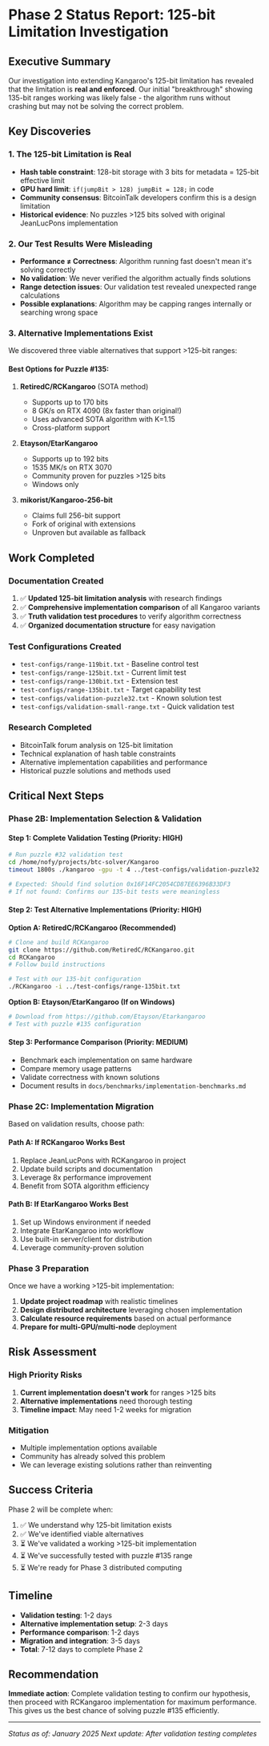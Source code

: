 # Phase 2 Status Report: 125-bit Limitation Investigation

## Executive Summary

Our investigation into extending Kangaroo's 125-bit limitation has revealed that the limitation is **real and enforced**. Our initial "breakthrough" showing 135-bit ranges working was likely false - the algorithm runs without crashing but may not be solving the correct problem.

## Key Discoveries

### 1. The 125-bit Limitation is Real
- **Hash table constraint**: 128-bit storage with 3 bits for metadata = 125-bit effective limit
- **GPU hard limit**: `if(jumpBit > 128) jumpBit = 128;` in code
- **Community consensus**: BitcoinTalk developers confirm this is a design limitation
- **Historical evidence**: No puzzles >125 bits solved with original JeanLucPons implementation

### 2. Our Test Results Were Misleading
- **Performance ≠ Correctness**: Algorithm running fast doesn't mean it's solving correctly
- **No validation**: We never verified the algorithm actually finds solutions
- **Range detection issues**: Our validation test revealed unexpected range calculations
- **Possible explanations**: Algorithm may be capping ranges internally or searching wrong space

### 3. Alternative Implementations Exist
We discovered three viable alternatives that support >125-bit ranges:

#### Best Options for Puzzle #135:
1. **RetiredC/RCKangaroo** (SOTA method)
   - Supports up to 170 bits
   - 8 GK/s on RTX 4090 (8x faster than original!)
   - Uses advanced SOTA algorithm with K=1.15
   - Cross-platform support

2. **Etayson/EtarKangaroo** 
   - Supports up to 192 bits
   - 1535 MK/s on RTX 3070
   - Community proven for puzzles >125 bits
   - Windows only

3. **mikorist/Kangaroo-256-bit**
   - Claims full 256-bit support
   - Fork of original with extensions
   - Unproven but available as fallback

## Work Completed

### Documentation Created
1. ✅ **Updated 125-bit limitation analysis** with research findings
2. ✅ **Comprehensive implementation comparison** of all Kangaroo variants
3. ✅ **Truth validation test procedures** to verify algorithm correctness
4. ✅ **Organized documentation structure** for easy navigation

### Test Configurations Created
- `test-configs/range-119bit.txt` - Baseline control test
- `test-configs/range-125bit.txt` - Current limit test
- `test-configs/range-130bit.txt` - Extension test
- `test-configs/range-135bit.txt` - Target capability test
- `test-configs/validation-puzzle32.txt` - Known solution test
- `test-configs/validation-small-range.txt` - Quick validation test

### Research Completed
- BitcoinTalk forum analysis on 125-bit limitation
- Technical explanation of hash table constraints
- Alternative implementation capabilities and performance
- Historical puzzle solutions and methods used

## Critical Next Steps

### Phase 2B: Implementation Selection & Validation

#### Step 1: Complete Validation Testing (Priority: HIGH)
```bash
# Run puzzle #32 validation test
cd /home/nofy/projects/btc-solver/Kangaroo
timeout 1800s ./kangaroo -gpu -t 4 ../test-configs/validation-puzzle32.txt

# Expected: Should find solution 0x16F14FC2054CD87EE6396B33DF3
# If not found: Confirms our 135-bit tests were meaningless
```

#### Step 2: Test Alternative Implementations (Priority: HIGH)

**Option A: RetiredC/RCKangaroo (Recommended)**
```bash
# Clone and build RCKangaroo
git clone https://github.com/RetiredC/RCKangaroo.git
cd RCKangaroo
# Follow build instructions

# Test with our 135-bit configuration
./RCKangaroo -i ../test-configs/range-135bit.txt
```

**Option B: Etayson/EtarKangaroo (If on Windows)**
```bash
# Download from https://github.com/Etayson/Etarkangaroo
# Test with puzzle #135 configuration
```

#### Step 3: Performance Comparison (Priority: MEDIUM)
- Benchmark each implementation on same hardware
- Compare memory usage patterns
- Validate correctness with known solutions
- Document results in `docs/benchmarks/implementation-benchmarks.md`

### Phase 2C: Implementation Migration

Based on validation results, choose path:

#### Path A: If RCKangaroo Works Best
1. Replace JeanLucPons with RCKangaroo in project
2. Update build scripts and documentation
3. Leverage 8x performance improvement
4. Benefit from SOTA algorithm efficiency

#### Path B: If EtarKangaroo Works Best
1. Set up Windows environment if needed
2. Integrate EtarKangaroo into workflow
3. Use built-in server/client for distribution
4. Leverage community-proven solution

### Phase 3 Preparation

Once we have a working >125-bit implementation:

1. **Update project roadmap** with realistic timelines
2. **Design distributed architecture** leveraging chosen implementation
3. **Calculate resource requirements** based on actual performance
4. **Prepare for multi-GPU/multi-node** deployment

## Risk Assessment

### High Priority Risks
1. **Current implementation doesn't work** for ranges >125 bits
2. **Alternative implementations** need thorough testing
3. **Timeline impact**: May need 1-2 weeks for migration

### Mitigation
- Multiple implementation options available
- Community has already solved this problem
- We can leverage existing solutions rather than reinventing

## Success Criteria

Phase 2 will be complete when:
1. ✅ We understand why 125-bit limitation exists
2. ✅ We've identified viable alternatives
3. ⏳ We've validated a working >125-bit implementation
4. ⏳ We've successfully tested with puzzle #135 range
5. ⏳ We're ready for Phase 3 distributed computing

## Timeline

- **Validation testing**: 1-2 days
- **Alternative implementation setup**: 2-3 days
- **Performance comparison**: 1-2 days
- **Migration and integration**: 3-5 days
- **Total**: 7-12 days to complete Phase 2

## Recommendation

**Immediate action**: Complete validation testing to confirm our hypothesis, then proceed with RCKangaroo implementation for maximum performance. This gives us the best chance of solving puzzle #135 efficiently.

---

*Status as of: January 2025*
*Next update: After validation testing completes*